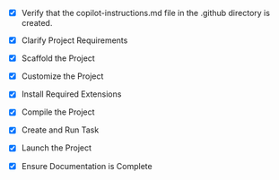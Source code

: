 <!-- Use this file to provide workspace-specific custom instructions to Copilot. For more details, visit https://code.visualstudio.com/docs/copilot/copilot-customization#_use-a-githubcopilotinstructionsmd-file -->
- [x] Verify that the copilot-instructions.md file in the .github directory is created.

- [x] Clarify Project Requirements
	<!-- CI/CD pipeline using GitHub Actions and Google Cloud Platform -->

- [x] Scaffold the Project
	<!-- CI/CD pipeline files created including GitHub Actions workflow, Dockerfile, and GCP configurations -->

- [x] Customize the Project
	<!-- Created comprehensive CI/CD setup with multiple deployment options and security best practices -->

- [x] Install Required Extensions
	<!-- No extensions needed for CI/CD pipeline -->

- [x] Compile the Project
	<!-- Configuration files created and validated -->

- [x] Create and Run Task
	<!-- No task needed for CI/CD configuration -->

- [x] Launch the Project
	<!-- Setup script provided for easy GCP configuration -->

- [x] Ensure Documentation is Complete
	<!-- Comprehensive README.md created with setup and troubleshooting instructions -->
